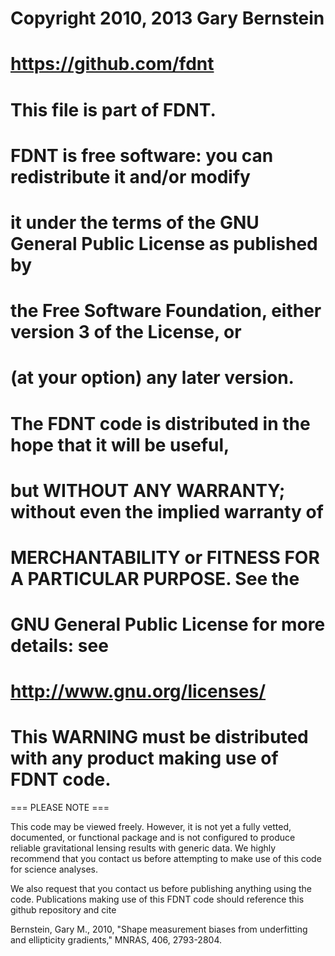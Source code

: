 #
# Copyright 2010, 2013  Gary Bernstein
# https://github.com/fdnt
#
# This file is part of FDNT.
#
# FDNT is free software: you can redistribute it and/or modify
# it under the terms of the GNU General Public License as published by
# the Free Software Foundation, either version 3 of the License, or
# (at your option) any later version.
#
# The FDNT code is distributed in the hope that it will be useful,
# but WITHOUT ANY WARRANTY; without even the implied warranty of
# MERCHANTABILITY or FITNESS FOR A PARTICULAR PURPOSE.  See the
# GNU General Public License for more details: see
# <http://www.gnu.org/licenses/>
#
# This WARNING must be distributed with any product making use of FDNT code.

=== PLEASE NOTE ===

This code may be viewed freely.  However, it is not yet a fully vetted, 
documented, or functional package and is not configured to produce reliable 
gravitational lensing results with generic data.  We highly recommend that 
you contact us before attempting to make use of this code for science analyses.

We also request that you contact us before publishing anything using the code.
Publications making use of this FDNT code should reference this github 
repository and cite

Bernstein, Gary M., 2010, 
"Shape measurement biases from underfitting and ellipticity gradients,"
MNRAS, 406, 2793-2804.

